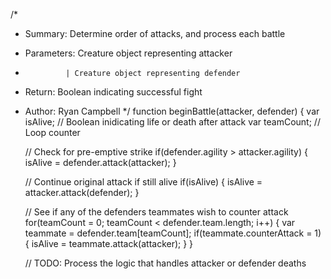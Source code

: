 /*
 * Summary:     Determine order of attacks, and process each battle
 * Parameters:  Creature object representing attacker
 *              | Creature object representing defender
 * Return:      Boolean indicating successful fight
 * Author:      Ryan Campbell
 */
function beginBattle(attacker, defender) {
    var isAlive;    // Boolean inidicating life or death after attack
    var teamCount;  // Loop counter

    // Check for pre-emptive strike
    if(defender.agility > attacker.agility) {
        isAlive = defender.attack(attacker);
    }

    // Continue original attack if still alive
    if(isAlive) {
        isAlive = attacker.attack(defender);
    }

    // See if any of the defenders teammates wish to counter attack
    for(teamCount = 0; teamCount < defender.team.length; i++) {
        var teammate = defender.team[teamCount];
        if(teammate.counterAttack = 1) {
            isAlive = teammate.attack(attacker);
        }
    }

    // TODO: Process the logic that handles attacker or defender deaths

